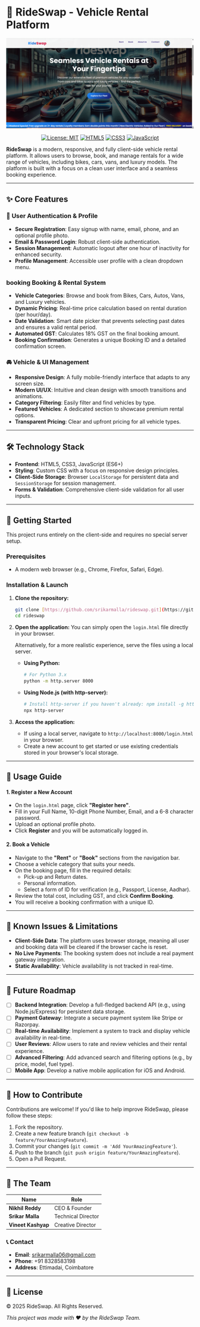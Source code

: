# 🚗 RideSwap - Vehicle Rental Platform

![RideSwap Banner](rideswap/images/thumbnail.png)

<div align="center">

[![License: MIT](https://img.shields.io/badge/License-MIT-yellow.svg)](https://opensource.org/licenses/MIT)
[![HTML5](https://img.shields.io/badge/HTML5-E34F26?style=for-the-badge&logo=html5&logoColor=white)](https://developer.mozilla.org/en-US/docs/Web/Guide/HTML/HTML5)
[![CSS3](https://img.shields.io/badge/CSS3-1572B6?style=for-the-badge&logo=css3&logoColor=white)](https://developer.mozilla.org/en-US/docs/Web/CSS)
[![JavaScript](https://img.shields.io/badge/JavaScript-F7DF1E?style=for-the-badge&logo=javascript&logoColor=black)](https://developer.mozilla.org/en-US/docs/Web/JavaScript)

</div>

**RideSwap** is a modern, responsive, and fully client-side vehicle rental platform. It allows users to browse, book, and manage rentals for a wide range of vehicles, including bikes, cars, vans, and luxury models. The platform is built with a focus on a clean user interface and a seamless booking experience.

---

## ✨ Core Features

### 👤 **User Authentication & Profile**
* **Secure Registration**: Easy signup with name, email, phone, and an optional profile photo.
* **Email & Password Login**: Robust client-side authentication.
* **Session Management**: Automatic logout after one hour of inactivity for enhanced security.
* **Profile Management**: Accessible user profile with a clean dropdown menu.

###   booking️ **Booking & Rental System**
* **Vehicle Categories**: Browse and book from Bikes, Cars, Autos, Vans, and Luxury vehicles.
* **Dynamic Pricing**: Real-time price calculation based on rental duration (per hour/day).
* **Date Validation**: Smart date picker that prevents selecting past dates and ensures a valid rental period.
* **Automated GST**: Calculates 18% GST on the final booking amount.
* **Booking Confirmation**: Generates a unique Booking ID and a detailed confirmation screen.

### 🚘 **Vehicle & UI Management**
* **Responsive Design**: A fully mobile-friendly interface that adapts to any screen size.
* **Modern UI/UX**: Intuitive and clean design with smooth transitions and animations.
* **Category Filtering**: Easily filter and find vehicles by type.
* **Featured Vehicles**: A dedicated section to showcase premium rental options.
* **Transparent Pricing**: Clear and upfront pricing for all vehicle types.

---

## 🛠 Technology Stack

-   **Frontend**: HTML5, CSS3, JavaScript (ES6+)
-   **Styling**: Custom CSS with a focus on responsive design principles.
-   **Client-Side Storage**: Browser `LocalStorage` for persistent data and `SessionStorage` for session management.
-   **Forms & Validation**: Comprehensive client-side validation for all user inputs.

---

## 🚀 Getting Started

This project runs entirely on the client-side and requires no special server setup.

### Prerequisites
- A modern web browser (e.g., Chrome, Firefox, Safari, Edge).

### Installation & Launch

1.  **Clone the repository:**
    ```bash
    git clone [https://github.com/srikarmalla/rideswap.git](https://github.com/srikarmalla/rideswap.git)
    cd rideswap
    ```

2.  **Open the application:**
    You can simply open the `login.html` file directly in your browser.

    Alternatively, for a more realistic experience, serve the files using a local server.

    * **Using Python:**
        ```bash
        # For Python 3.x
        python -m http.server 8000
        ```
    * **Using Node.js (with http-server):**
        ```bash
        # Install http-server if you haven't already: npm install -g http-server
        npx http-server
        ```

3.  **Access the application:**
    - If using a local server, navigate to `http://localhost:8000/login.html` in your browser.
    - Create a new account to get started or use existing credentials stored in your browser's local storage.

---

## 📖 Usage Guide

#### 1. Register a New Account
- On the `login.html` page, click **"Register here"**.
- Fill in your Full Name, 10-digit Phone Number, Email, and a 6-8 character password.
- Upload an optional profile photo.
- Click **Register** and you will be automatically logged in.

#### 2. Book a Vehicle
- Navigate to the **"Rent"** or **"Book"** sections from the navigation bar.
- Choose a vehicle category that suits your needs.
- On the booking page, fill in the required details:
    - Pick-up and Return dates.
    - Personal information.
    - Select a form of ID for verification (e.g., Passport, License, Aadhar).
- Review the total cost, including GST, and click **Confirm Booking**.
- You will receive a booking confirmation with a unique ID.

---

## 🐛 Known Issues & Limitations

-   **Client-Side Data**: The platform uses browser storage, meaning all user and booking data will be cleared if the browser cache is reset.
-   **No Live Payments**: The booking system does not include a real payment gateway integration.
-   **Static Availability**: Vehicle availability is not tracked in real-time.

---

## 🌟 Future Roadmap

-   [ ] **Backend Integration**: Develop a full-fledged backend API (e.g., using Node.js/Express) for persistent data storage.
-   [ ] **Payment Gateway**: Integrate a secure payment system like Stripe or Razorpay.
-   [ ] **Real-time Availability**: Implement a system to track and display vehicle availability in real-time.
-   [ ] **User Reviews**: Allow users to rate and review vehicles and their rental experience.
-   [ ] **Advanced Filtering**: Add advanced search and filtering options (e.g., by price, model, fuel type).
-   [ ] **Mobile App**: Develop a native mobile application for iOS and Android.

---

## 🤝 How to Contribute

Contributions are welcome! If you'd like to help improve RideSwap, please follow these steps:

1.  Fork the repository.
2.  Create a new feature branch (`git checkout -b feature/YourAmazingFeature`).
3.  Commit your changes (`git commit -m 'Add YourAmazingFeature'`).
4.  Push to the branch (`git push origin feature/YourAmazingFeature`).
5.  Open a Pull Request.

---

## 👥 The Team

| Name            | Role                 |
| --------------- | -------------------- |
| **Nikhil Reddy**| CEO & Founder        |
| **Srikar Malla**| Technical Director   |
| **Vineet Kashyap**| Creative Director    |

### 📞 Contact
-   **Email**: srikarmalla06@gmail.com
-   **Phone**: +91 8328583198
-   **Address**: Ettimadai, Coimbatore

---

## 📄 License

© 2025 RideSwap. All Rights Reserved.

*This project was made with ❤️ by the RideSwap Team.*
